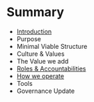 # Summary

* [Introduction](README.md)
* Purpose
* Minimal Viable Structure
* Culture & Values
* The Value we add
* [Roles & Accountabilities](roles-and-accountabilities.md)
* [How we operate](how-we-operate.md)
* Tools
* Governance Update


